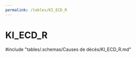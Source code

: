 ```yaml
---
permalink: /tables/KI_ECD_R
---
```

# KI\_ECD\_R
<!-- SPDX-License-Identifier: MPL-2.0 -->

<!-- ATTENTION : Ne pas supprimer ou modifier la ligne ci-dessous -->
#include "tables/.schemas/Causes de décès/KI_ECD_R.md"
<!-- ATTENTION : Ne pas supprimer ou modifier la ligne ci-dessus -->
